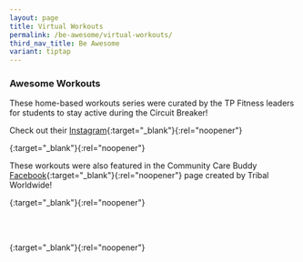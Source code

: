 ```yaml
---
layout: page
title: Virtual Workouts
permalink: /be-awesome/virtual-workouts/
third_nav_title: Be Awesome
variant: tiptap
---
```

<h3>Awesome Workouts</h3>
<p>These home-based workouts series were curated by the TP Fitness leaders
for students to stay active during the Circuit Breaker!</p>
<p>Check out their <a href="https://www.instagram.com/tpfitnessofficial/" rel="noopener noreferrer nofollow" target="_blank">Instagram</a>{:target="_blank"}{:rel="noopener"}</p>
<p>{:target="_blank"}{:rel="noopener"}</p>
<p>These workouts were also featured in the Community Care Buddy <a href="https://www.facebook.com/iamaccb.sg/" rel="noopener noreferrer nofollow" target="_blank">Facebook</a>{:target="_blank"}{:rel="noopener"}
page created by Tribal Worldwide!</p>
<p>{:target="_blank"}{:rel="noopener"}</p>
<p>
<br>
<br>
</p>
<p>{:target="_blank"}{:rel="noopener"}</p>